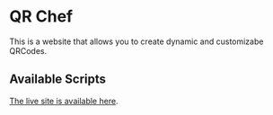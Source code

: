 # QR Chef

This is a website that allows you to create dynamic and customizabe QRCodes.

## Available Scripts


[The live site is available here](https://qrchef.netlify.app/).
